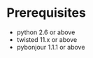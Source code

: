 Prerequisites
=============

* python 2.6 or above
* twisted 11.x or above
* pybonjour 1.1.1 or above
